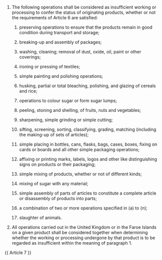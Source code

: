 1. The following operations shall be considered as insufficient working or processing to confer the status of originating products, whether or not the requirements of Article 6 are satisfied:

   1. preserving operations to ensure that the products remain in good condition during transport and storage;

   2. breaking-up and assembly of packages;

   3. washing, cleaning; removal of dust, oxide, oil, paint or other coverings;

   4. ironing or pressing of textiles;

   5. simple painting and polishing operations;

   6. husking, partial or total bleaching, polishing, and glazing of cereals and rice;

   7. operations to colour sugar or form sugar lumps;

   8. peeling, stoning and shelling, of fruits, nuts and vegetables;

   9. sharpening, simple grinding or simple cutting;

   10. sifting, screening, sorting, classifying, grading, matching (including the making-up of sets of articles);

   11. simple placing in bottles, cans, flasks, bags, cases, boxes, fixing on cards or boards and all other simple packaging operations;

   12. affixing or printing marks, labels, logos and other like distinguishing signs on products or their packaging;

   13. simple mixing of products, whether or not of different kinds;

   14. mixing of sugar with any material; 

   15. simple assembly of parts of articles to constitute a complete article or disassembly of products into parts;

   16. a combination of two or more operations specified in (a) to (n);

   17. slaughter of animals.

2. All operations carried out in the United Kingdom or in the Faroe Islands on a given product shall be considered together when determining whether the working or processing undergone by that product is to be regarded as insufficient within the meaning of paragraph 1.

{{ Article 7 }}
